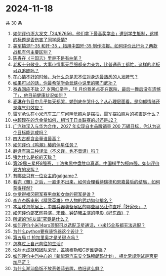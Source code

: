 # 2024-11-18

共 30 条

<!-- BEGIN ZHIHUQUESTIONS -->
<!-- 最后更新时间 Mon Nov 18 2024 00:11:51 GMT+0800 (China Standard Time) -->
1. [如何评价浙大发文「24/67656，他们拿下最高奖学金」遭到学生抵制，这样的标题是否伤害了同学感情?](https://www.zhihu.com/question/4213689883)
1. [美军搞混F-35 和歼-35 ，错用中国歼-35 制作海报。如何评价此行为？两款战机有何主要区别？](https://www.zhihu.com/question/4064617275)
1. [陈寿在《三国志》里是不是有曲笔？](https://www.zhihu.com/question/4354616410)
1. [老板十分敬业，大事小情事无巨细都亲力亲为，比普通员工都忙，这样的老板可以追随吗？](https://www.zhihu.com/question/4372129959)
1. [在心情不好的时候，为什么总是忍不住对身边最熟悉的人发脾气？](https://www.zhihu.com/question/4345021951)
1. [如果可以的话，你最希望学会武侠小说里的哪门武功？](https://www.zhihu.com/question/334866067)
1. [泰森回应不敌 27 岁网红拳手，「6 月份我差点死在医院，最后一舞后没有遗憾了」，他目前健康状况如何？](https://www.zhihu.com/question/4373331825)
1. [麦琳在节目中几乎每天都哭，她到底在哭什么？从心理层面看，是抑郁情绪还是煤气灯效应？](https://www.zhihu.com/question/4300234213)
1. [雷军承认在小米汽车工厂车间睡觉照片是摆拍，雷军摆拍照片的初衷是什么？](https://www.zhihu.com/question/4175205805)
1. [中超现在的含金量如何，相当于日本联赛的J1还是J2？](https://www.zhihu.com/question/650023449)
1. [广汽称深入与华为合作，2027 年实现自主品牌销量 200 万辆目标，你认为这个目标能达成吗？](https://www.zhihu.com/question/4233184780)
1. [四大古都含金量谁最高？](https://www.zhihu.com/question/3556509644)
1. [如何评价《鸣潮》椿的伴星任务？](https://www.zhihu.com/question/4229854738)
1. [翻译有第三种译法（不义译，也不音译）吗？](https://www.zhihu.com/question/3875891518)
1. [猪为什么是蛇的天敌？](https://www.zhihu.com/question/598821148)
1. [第29届三星杯8强赛，丁浩执黑中盘胜申真谞，中国棋手包揽四强，如何评价双方的发挥？](https://www.zhihu.com/question/4400983000)
1. [有哪些只有一位女主的galgame？](https://www.zhihu.com/question/632091923)
1. [看完《飘》之后，一直走不出来，如何合理看待瑞德和思嘉最后的结局，如何获得释然?](https://www.zhihu.com/question/67670527)
1. [你觉得福冈冠军赛男单和女单的冠军是谁？](https://www.zhihu.com/question/4337848978)
1. [李连杰版电影《精武英雄》中人物的武功如何排名？](https://www.zhihu.com/question/509948072)
1. [本届珠海航展上，中国兵器装备展区的哪些展品让你直呼「好家伙」？](https://www.zhihu.com/question/3963261918)
1. [如何评价邵艺辉导演，宋佳、钟楚曦主演的电影《好东西》？](https://www.zhihu.com/question/3693088991)
1. [所谓的“纯友谊”究竟是什么？](https://www.zhihu.com/question/4302521416)
1. [如何评价小米14pro顶配可以选配卫星通话，小米15全系都无法选配？](https://www.zhihu.com/question/2908982805)
1. [为什么python要有装饰器这个设计？](https://www.zhihu.com/question/3599591424)
1. [第五局 t1 抢加里奥才是关键点吗？](https://www.zhihu.com/question/3271909366)
1. [怎样过上自己向往的生活?](https://www.zhihu.com/question/4340235245)
1. [论射术成就和团队荣誉，盖德穆勒和C罗谁更强？](https://www.zhihu.com/question/4274676195)
1. [如何评价中汽中心的「新能源汽车安全珠穆朗玛计划」，相比常规测试是否更加严苛？](https://www.zhihu.com/question/4307963715)
1. [为什么潮汕鱼饭不放葱姜蒜去腥，依旧这么鲜？](https://www.zhihu.com/question/664293409)
<!-- END ZHIHUQUESTIONS -->
